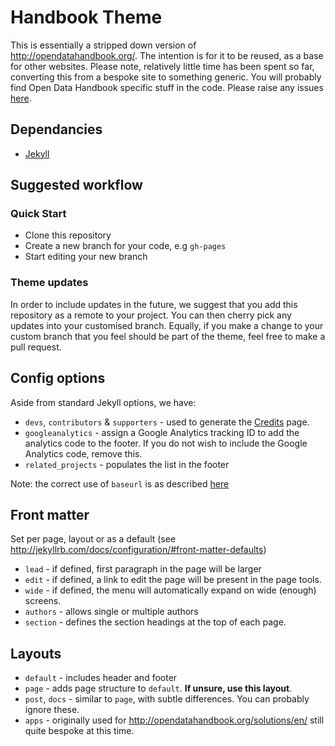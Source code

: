 # Handbook Theme

This is essentially a stripped down version of http://opendatahandbook.org/. The intention is for it to be reused, as a base for other websites. Please note, relatively little time has been spent so far, converting this from a bespoke site to something generic. You will probably find Open Data Handbook specific stuff in the code. Please raise any issues [here](https://github.com/okfn/handbook-theme/issues).

## Dependancies

* [Jekyll](http://jekyllrb.com/)

## Suggested workflow

### Quick Start

 - Clone this repository
 - Create a new branch for your code, e.g `gh-pages`
 - Start editing your new branch

### Theme updates

In order to include updates in the future, we suggest that you add this repository as a remote to your project. You can then cherry pick any updates into your customised branch. Equally, if you make a change to your custom branch that you feel should be part of the theme, feel free to make a pull request.

## Config options

Aside from standard Jekyll options, we have:

 - `devs`, `contributors` & `supporters` - used to generate the [Credits](http://opendatahandbook.org/credits/) page.
 - `googleanalytics` - assign a Google Analytics tracking ID to add the analytics code to the footer. If you do not wish to include the Google Analytics code, remove this.
 - `related_projects` - populates the list in the footer

 Note: the correct use of `baseurl` is as described [here](https://byparker.com/blog/2014/clearing-up-confusion-around-baseurl/)

## Front matter

Set per page, layout or as a default (see http://jekyllrb.com/docs/configuration/#front-matter-defaults)

 - `lead` - if defined, first paragraph in the page will be larger
 - `edit` -  if defined, a link to edit the page will be present in the page tools.
 - `wide` - if defined, the menu will automatically expand on wide (enough) screens.
 - `authors` - allows single or multiple authors
 - `section` - defines the section headings at the top of each page.

## Layouts

 - `default` - includes header and footer
 - `page` - adds page structure to `default`. **If unsure, use this layout**.
 - `post`, `docs` - similar to `page`, with subtle differences. You can probably ignore these.
 - `apps` - originally used for http://opendatahandbook.org/solutions/en/ still quite bespoke at this time.
